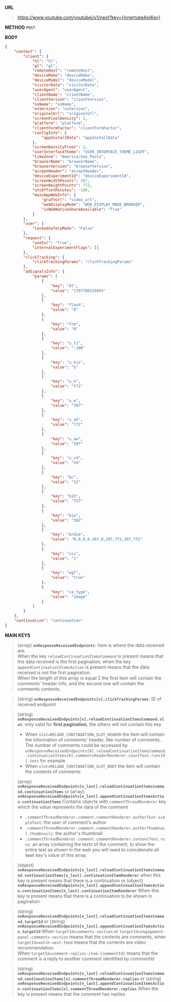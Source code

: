 **URL**
>https://www.youtube.com/youtubei/v1/next?key={innertubeApiKey}

**METHOD**
`POST`

**BODY**
```json
{
    "context": {
        "client": {
            "hl": "hl",
            "gl": "gl",
            "remoteHost": "remoteHost",
            "deviceMake": "deviceMake",
            "deviceModel": "deviceModel",
            "visitorData": "visitorData",
            "userAgent": "userAgent",
            "clientName": "clientName",
            "clientVersion": "clientVersion",
            "osName": "osName",
            "osVersion": "osVersion",
            "originalUrl": "originalUrl",
            "screenPixelDensity": 2,
            "platform": "platform",
            "clientFormFactor": "clientFormFactor",
            "configInfo": {
                "appInstallData": "appInstallData"
            },
            "screenDensityFloat": 2,
            "userInterfaceTheme": "USER_INTERFACE_THEME_LIGHT",
            "timeZone": "America/Sao_Paulo",
            "browserName": "browserName",
            "browserVersion": "browserVersion",
            "acceptHeader": "acceptHeader",
            "deviceExperimentId": "deviceExperimentId",
            "screenWidthPoints": 397,
            "screenHeightPoints": 772,
            "utcOffsetMinutes": -180,
            "mainAppWebInfo": {
                "graftUrl": "video_url",
                "webDisplayMode": "WEB_DISPLAY_MODE_BROWSER",
                "isWebNativeShareAvailable": "True"
            }
        },
        "user": {
            "lockedSafetyMode": "False"
        },
        "request": {
            "useSsl": "True",
            "internalExperimentFlags": []
        },
        "clickTracking": {
            "clickTrackingParams": "clickTrackingParams"
        },
        "adSignalsInfo": {
            "params": [
                {
                    "key": "dt",
                    "value": "1707780229493"
                },
                {
                    "key": "flash",
                    "value": "0"
                },
                {
                    "key": "frm",
                    "value": "0"
                },
                {
                    "key": "u_tz",
                    "value": "-180"
                },
                {
                    "key": "u_his",
                    "value": "5"
                },
                {
                    "key": "u_h",
                    "value": "772"
                },
                {
                    "key": "u_w",
                    "value": "397"
                },
                {
                    "key": "u_ah",
                    "value": "772"
                },
                {
                    "key": "u_aw",
                    "value": "397"
                },
                {
                    "key": "u_cd",
                    "value": "24"
                },
                {
                    "key": "bc",
                    "value": "31"
                },
                {
                    "key": "bih",
                    "value": "757"
                },
                {
                    "key": "biw",
                    "value": "382"
                },
                {
                    "key": "brdim",
                    "value": "0,0,0,0,397,0,397,772,397,772"
                },
                {
                    "key": "vis",
                    "value": "1"
                },
                {
                    "key": "wgl",
                    "value": "true"
                },
                {
                    "key": "ca_type",
                    "value": "image"
                }
            ]
        }
    },
    "continuation": "continuation"
}
```

**MAIN KEYS**
>(array) **`onResponseReceivedEndpoints`**: here is where the data received are. <br>When the key `reloadContinuationItemsCommand` is present means that the data received is the first pagination, when the key `appendContinuationItemsAction` is present means that the data received is not the first pagination.<br>When the length of this array is equal 2 the first item will contain the comments' header info, and the second one will contain the comments contents.

>(string) **`onResponseReceivedEndpoints[n].clickTrackingParams`**: ID of received endpoint

>(string) **`onResponseReceivedEndpoints[n].reloadContinuationItemsCommand.slot`**: only valid for **first pagination**, the others will not contain this key
>* When `slot=RELOAD_CONTINUATION_SLOT_HEADER` the item will contain the information of comments' header, like number of comments. The number of comments could be accessed by `onResponseReceivedEndpoints[0].reloadContinuationItemsCommand.continuationItems[0].commentsHeaderRenderer.countText.runs[0].text` for example.
>* When `slot=RELOAD_CONTINUATION_SLOT_BODY` the item will contain the contents of comments

>(array) **`onResponseReceivedEndpoints[n_last].reloadContinuationItemsCommand.continuationItems`**
or
(array) **`onResponseReceivedEndpoints[n_last].appendContinuationItemsAction.continuationItems`**
Contains objects with `commentThreadRenderer` key which the value represents the data of the comment
>* `.commentThreadRenderer.comment.commentRenderer.authorText.simpleText`: the user of comment's author
>* `.commentThreadRenderer.comment.commentRenderer.authorThumbnail.thumbnails`: the author's thumbnail
>* `.commentThreadRenderer.comment.commentRenderer.contentText.runs`: an array containing the texts of the comment, to show the entire text as shown in the web you will need to concatenate all **`text`** key's value of this array.

>(object) **`onResponseReceivedEndpoints[n_last].reloadContinuationItemsCommand.continuationItems[n_last].continuationItemRenderer`** when this key is present means that there is a continuation 
or
(object) **`onResponseReceivedEndpoints[n_last].appendContinuationItemsAction.continuationItems[n_last].continuationItemRenderer`**
When this key is present means that there is a continuation to be shown in pagination

>(string) **`onResponseReceivedEndpoints[n_last].reloadContinuationItemsCommand.targetId`**
or
(string) **`onResponseReceivedEndpoints[n_last].appendContinuationItemsAction.targetId`**
When `targetId=comments-section` or `targetId=engagement-panel-comments-section` means that the contents are comments, when `targetId=watch-next-feed` means that the contents are video recommendation.<br>
When `targetId=comment-replies-item-{commentId}` means that the comment is a reply to another comment identified by *commentId*

>(string) **`onResponseReceivedEndpoints[n_last].reloadContinuationItemsCommand.continuationItems[n].commentThreadRenderer.replies`**
or
(string) **`onResponseReceivedEndpoints[n_last].appendContinuationItemsAction.continuationItems[n].commentThreadRenderer.replies`**
When the key is present means that the comment has replies

